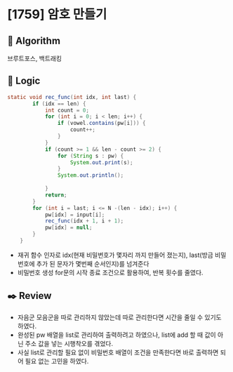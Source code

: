 # [1759] 암호 만들기

## :pushpin: **Algorithm**

브루트포스, 백트래킹

## :round_pushpin: **Logic**

```java
static void rec_func(int idx, int last) {
		if (idx == len) {
			int count = 0;
			for (int i = 0; i < len; i++) {
				if (vowel.contains(pw[i])) {
					count++;
				}
			}
			if (count >= 1 && len - count >= 2) {
				for (String s : pw) {
					System.out.print(s);
				}
				System.out.println();
				
			}
			return;
		}
		for (int i = last; i <= N -(len - idx); i++) {
			pw[idx] = input[i];
			rec_func(idx + 1, i + 1);
			pw[idx] = null;
		}
	}
  ```
  
   - 재귀 함수 인자로 idx(현재 비밀번호가 몇자리 까지 만들어 졌는지), last(방금 비밀번호에 추가 된 문자가 몇번째 순서인지)를 넘겨준다
   - 비밀번호 생성 for문의 시작 종료 조건으로 활용하여, 반복 횟수를 줄였다.
  
  
## :black_nib: **Review**
 - 자음군 모음군을 따로 관리하지 않았는데 따로 관리한다면 시간을 줄일 수 있기도 하였다.
 - 완성된 pw 배열을 list로 관리하여 출력하려고 하였으나, list에 add 할 때 값이 아닌 주소 값을 넣는 시행착오를 겪었다.
 - 사실 list로 관리할 필요 없이 비밀번호 배열이 조건을 만족한다면 바로 출력하면 되어 필요 없는 고민을 하였다.
  
  	

  
